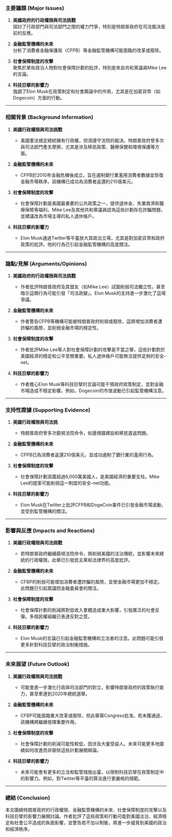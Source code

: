 ### 主要議題 (Major Issues)
1. **美國政府的行政權限與司法挑戰**  
   探討了行政部門與司法部門之間的權力鬥爭，特別是特朗普政府在司法裁決面前的反應。

2. **金融監管機構的未來**  
   分析了消費者金融保護局（CFPB）等金融監管機構可能面臨的改革或廢除。

3. **社會保障制度的攻擊**  
   聚焦於某些政治人物對社會保障計劃的批評，特別是來自共和黨議員Mike Lee的言論。

4. **科技巨擘的影響力**  
   強調了Elon Musk在政策制定和社會輿論中的作用，尤其是在加密貨幣（如Dogecoin）方面的行動。

---

### 相關背景 (Background Information)
1. **美國行政權限與司法挑戰**  
   - 美國憲法規定總統擁有行政權，但須遵守法院的裁決。特朗普政府曾多次與司法部門產生摩擦，尤其是涉及移民政策、醫療保健和環境保護等方面。
   
2. **金融監管機構的未來**  
   - CFPB於2010年金融危機後成立，旨在遏制銀行業濫用消費者數據並恢復金融市場秩序。該機構已成功為消費者返還約210億美元。

3. **社會保障制度的攻擊**  
   - 社會保障計劃是美國最重要的公共政策之一，提供退休金、失業救濟和醫療保險等福利。Mike Lee及其他共和黨議員認為這些計劃存在詐騙問題，並建議改為市場主導的私人退休帳戶。

4. **科技巨擘的影響力**  
   - Elon Musk通過Twitter等平臺放大其政治立場，尤其是對加密貨幣和政府政策的批評。他的行為已引起金融監管機構的高度關注。

---

### 論點/見解 (Arguments/Opinions)
1. **美國政府的行政權限與司法挑戰**  
   - 作者批評特朗普政府及其盟友（如Mike Lee）試圖削弱司法獨立性，甚至暗示這類行為可能引發「司法政變」。Elon Musk的支持進一步激化了這場爭議。

2. **金融監管機構的未來**  
   - 作者警告CFPB等機構可能被特朗普政府削弱或廢除，這將增加消費者遭詐騙的風險，並削弱金融市場的穩定性。

3. **社會保障制度的攻擊**  
   - 作者批評Mike Lee等人對社會保障計劃的攻擊是不當之舉，這些計劃對於美國經濟的穩定和公平至關重要。私人退休帳戶可能無法提供足夠的安全-net。

4. **科技巨擘的影響力**  
   - 作者擔心Elon Musk等科技巨擘的言論可能干預政府政策制定，並對金融市場造成不穩定影響。例如，Dogecoin的市值波動已引起監管機構注意。

---

### 支持性證據 (Supporting Evidence)
1. **美國行政權限與司法挑**  
   - 特朗普政府曾多次藐視法院命令，如邊境牆建設和移民遣返問題。
   
2. **金融監管機構的未來**  
   - CFPB已為消費者返還210億美元，並成功遏制了銀行業的濫用行為。

3. **社會保障制度的攻擊**  
   - 社會保障計劃涵蓋超過6,000萬美國人，是美國經濟的重要支柱。Mike Lee的提案可能削弱這一制度的安全-net功能。

4. **科技巨擘的影響力**  
   - Elon Musk在Twitter上批評CFPB和DogeCoin事件已引發金融市場波動，並受到監管機構的關注。

---

### 影響與反應 (Impacts and Reactions)
1. **美國行政權限與司法挑戰**  
   - 若特朗普政府繼續藐視法院命令，將削弱美國的法治傳統，並影響未來總統的行政權限。此舉已引發民主黨和法律界的高度批評。

2. **金融監管機構的未來**  
   - CFBP的削弱可能增加消費者遭詐騙的風險，並使金融市場更加不穩定。此問題已引起眾議院金融委員會的關注。

3. **社會保障制度的攻擊**  
   - 社會保障計劃的削減將對低收入羣體造成重大影響，引發廣泛的社會反彈。多個民權組織已表達反對之意。

4. **科技巨擘的影響力**  
   - Elon Musk的言論已引起金融監管機構和立法者的注意。此問題可能引發更多針對科技巨擘的政治制衡措施。

---

### 未來展望 (Future Outlook)
1. **美國行政權限與司法挑戰**  
   - 可能會進一步激化行政與司法部門的對立，影響特朗普政府的政策執行能力，甚至牽連到2020年總統選舉。

2. **金融監管機構的未來**  
   - CFBP可能面臨重大改革或廢除，但此舉需Congress批准。若未獲通過，該機構將繼續發揮重要作用。

3. **社會保障制度的攻擊**  
   - 社會保障計劃的削減可能性較低，因涉及大量受益人。未來可能更多地圍繞如何改進而非廢除這些計劃展開辯論。

4. **科技巨擘的影響力**  
   - 未來可能會有更多的立法和監管措施出臺，以限制科技巨擘在政策制定中的影響力。例如，對Twitter等平臺的算法進行更嚴格的規範。

---

### 總結 (Conclusion)  
本文圍繞特朗普政府的行政權限、金融監管機構的未來、社會保障制度的攻擊以及科技巨擘的影響力展開討論。作者批評了這些政策和行動可能對美國法治、經濟穩定和社會公平造成的負面影響，並警告若不加以制衡，將進一步威脅到美國的政治和經濟秩序。